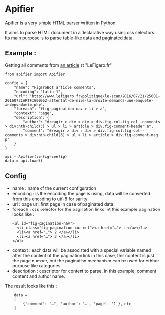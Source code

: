 # Apifier

Apifier is a very simple HTML parser written in Python.

It aims to parse HTML document in a declarative way using css selectors. Its
main purpose is to parse table-like data and paginated data.

## Example :

Getting all comments from
[an article](http://www.lefigaro.fr/politique/le-scan/2016/07/21/25001-20160721ARTFIG00062-attentat-de-nice-la-droite-demande-une-enquete-independante.php)
at "LeFigaro.fr"

```
from apifier import Apifier

config = {
    "name": "FigaroBot article comments",
    "encoding": "latin-1",
    "url": "http://www.lefigaro.fr/politique/le-scan/2016/07/21/25001-20160721ARTFIG00062-attentat-de-nice-la-droite-demande-une-enquete-independante.php",
    "foreach": "#fig-pagination-nav > li > a",
    "context": "page",
    "description": {
        "author": "#reagir > div > div > div.fig-col.fig-col--comments > div:nth-child(3) > ul > li > article > div.fig-comment-header a",
        "comment": "#reagir > div > div > div.fig-col.fig-col--comments > div:nth-child(3) > ul > li > article > div.fig-comment-msg p"
    }
}

api = Apifier(config=config)
data = api.load()
```

## Config

+ name : name of the current configuration
+ encoding : is the encoding the page is using, data will be converted from this encoding to utf-8 for sanity
+ url : page url, first page in case of paginated data
+ foreach : css selector for the pagination links int this example pagination looks like :
  ```
  <ul id="fig-pagination-nav">
    <li class="fig-pagination-current"><a href="…"> 1 </a></li>
    <li><a href="…"> 2 </a></li>
    <li><a href="…"> 3 </a></li>
  </ul>
  ```
+ context : each data will be associated with a special variable named after the content of the pagination link
  in this case, this content is just the page number, but the pagination mechanism can be used for othher purpose
  like categories
+ description : descriptor for content to parse, in this example, comment content and author name.

The result looks like this :

```
    data =
    [
        {'comment': "…", 'author': '…', 'page': '1'}, etc
    ]
```
